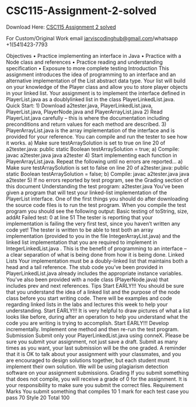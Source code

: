 # CSC115-Assignment-2-solved

Download Here: [CSC115 Assignment  2  solved](https://jarviscodinghub.com/assignment/assignment-2-solution/)

For Custom/Original Work email jarviscodinghub@gmail.com/whatsapp +1(541)423-7793

Objectives     • Practice implementing an interface in Java • Practice with a Node class and references • Practice reading and understanding specification • Exposure to more complete testing Introduction   This assignment introduces the idea of programming to an interface and an alternative implementation of the List abstract data type. Your list will build on your knowledge of the Player class and allow you to store player objects in your linked list. Your assignment is to implement the interface defined in PlayerList.java as a doublylinked list in the class PlayerLinkedList.java. Quick  Start:   1) Download a2tester.java, PlayerLinkedList.java, PlayerList.java, PlayerNode.java and PlayerArrayList.java 2) Read PlayerList.java carefully – this is where the documentation including preconditions and return values for each method are described. 3) PlayerArrayList.java is the array implementation of the interface and is provided for your reference. You can compile and run the tester to see how it works. a) Make sure testArraySolution is set to true on line 20 of a2tester.java: public static Boolean testArraySolution = true; a) Compile: javac a2tester.java java a2tester 4) Start implementing each function in PlayerArrayList.java. Repeat the following until no errors are reported… a) Make sure testArraySolution is set to false on line 20 of a2tester.java: public static Boolean testArraySolution = false; b) Compile: javac a2tester.java java a2tester 5) If no errors reported by test program, see the Grading section of this document
Understanding  the  test  program:  a2tester.java   You’ve been given a program that will test your linked-list implementation of the PlayerList interface. One of the first things you should do after downloading the source code files is to run the test program. When you compile the test program you should see the following output: Basic testing of toString, size, addAt Failed test: 0 at line 51 The tester is reporting that your implementation is failing the very first test, since you haven’t written any code yet! The tester is written to be able to test both an array implementation (provided to you in the file IntegerArrayList.java) and the linked list implementation that you are required to implement in IntegerLinkedList.java . This is the benefit of programming to an interface – a clear separation of what is being done from how it is being done. Linked  Lists   Your implementation must be a doubly-linked list that maintains both a head and a tail reference. The stub code you’ve been provided in PlayerLinkedList.java already includes the appropriate instance variables. You’ve also been provided with a node class (PlayerNode.java) that includes prev and next references. Tips   Start EARLY!!! You should be sure that you understand the idea of a linked list and the purpose of the node class before you start writing code. There will be examples and code regarding linked lists in the labs and lectures this week to help your understanding. Start EARLY!!! It is very helpful to draw pictures of what a list looks like before, during after an operation to help you understand what the code you are writing is trying to accomplish. Start EARLY!!! Develop incrementally. Implement one method and then re-run the test program. Submission   Submit only your PlayerLinkedList.java using conneX. Please be sure you submit your assignment, not just save a draft. Submit as many times as you want, your last submission will be the one graded. A reminder that it is OK to talk about your assignment with your classmates, and you are encouraged to design solutions together, but each student must implement their own solution. We will be using plagiarism detection software on your assignment submissions.
Grading   If you submit something that does not compile, you will receive a grade of 0 for the assignment. It is your responsibility to make sure you submit the correct files.
Requirement Marks You submit something that compiles 10 1 mark for each test case you pass 70 Style 20 Total 100
